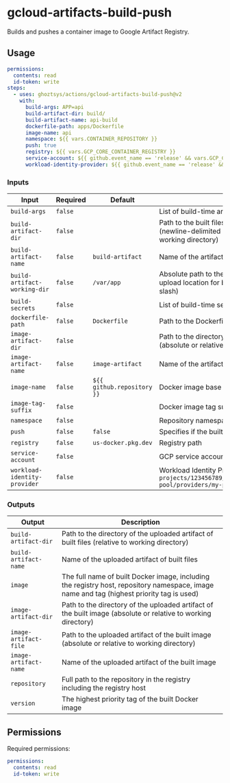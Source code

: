 # gcloud-artifacts-build-push

Builds and pushes a container image to Google Artifact Registry.

## Usage

```yml
permissions:
  contents: read
  id-token: write
steps:
  - uses: ghoztsys/actions/gcloud-artifacts-build-push@v2
    with:
      build-args: APP=api
      build-artifact-dir: build/
      build-artifact-name: api-build
      dockerfile-path: apps/Dockerfile
      image-name: api
      namespace: ${{ vars.CONTAINER_REPOSITORY }}
      push: true
      registry: ${{ vars.GCP_CORE_CONTAINER_REGISTRY }}
      service-account: ${{ github.event_name == 'release' && vars.GCP_CORE_SERVICE_ACCOUNT_PROD || vars.GCP_CORE_SERVICE_ACCOUNT_DEV }}
      workload-identity-provider: ${{ github.event_name == 'release' && vars.GCP_CORE_WORKLOAD_IDENTITY_PROVIDER_PROD || vars.GCP_CORE_WORKLOAD_IDENTITY_PROVIDER_DEV }}
```

### Inputs

| Input | Required | Default | Description |
| ----- | -------- | ------- | ----------- |
| `build-args` | `false` | | List of build-time arguments |
| `build-artifact-dir` | `false` | | Path to the built files directory in the container for artifact upload (newline-delimited string for each path, relative to the container's working directory) |
| `build-artifact-name` | `false` | `build-artifact` | Name of the artifact containing the built files to be uploaded |
| `build-artifact-working-dir` | `false` | `/var/app` | Absolute path to the container’s working directory to set the upload location for built files (newline-delimited string, no trailing slash) |
| `build-secrets` | `false` | | List of build-time secrets (newline-delimited string) |
| `dockerfile-path` | `false` | `Dockerfile` | Path to the Dockerfile (relative to context) |
| `image-artifact-dir` | `false` | | Path to the directory containing the built image for artifact upload (absolute or relative to working directory) |
| `image-artifact-name` | `false` | `image-artifact` | Name of the artifact containing the built image to be uploaded |
| `image-name` | `false` | `${{ github.repository }}` | Docker image base name (excluding GCP project ID and registry) |
| `image-tag-suffix` | `false` | | Docker image tag suffix |
| `namespace` | `false` | | Repository namespace, i.e. GAR repository name |
| `push` | `false` | `false` | Specifies if the built image should be pushed to the registry |
| `registry` | `false` | `us-docker.pkg.dev` | Registry path |
| `service-account` | `false` | | GCP service account to impersonate by the Workload Identity |
| `workload-identity-provider` | `false` | | Workload Identity Provider name, i.e. `projects/123456789/locations/global/workloadIdentityPools/my-pool/providers/my-provider` |

### Outputs

| Output | Description |
| ------ | ----------- |
| `build-artifact-dir` | Path to the directory of the uploaded artifact of built files (relative to working directory) |
| `build-artifact-name` | Name of the uploaded artifact of built files |
| `image` | The full name of built Docker image, including the registry host, repository namespace, image name and tag (highest priority tag is used) |
| `image-artifact-dir` | Path to the directory of the uploaded artifact of the built image (absolute or relative to working directory) |
| `image-artifact-file` | Path to the uploaded artifact of the built image (absolute or relative to working directory) |
| `image-artifact-name` | Name of the uploaded artifact of the built image |
| `repository` | Full path to the repository in the registry including the registry host |
| `version` | The highest priority tag of the built Docker image |

## Permissions

Required permissions:

```yml
permissions:
  contents: read
  id-token: write
```
